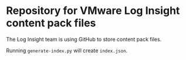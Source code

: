 Repository for VMware Log Insight content pack files
====
The Log Insight team is using GitHub to store content pack files.

Running `generate-index.py` will create `index.json`.
